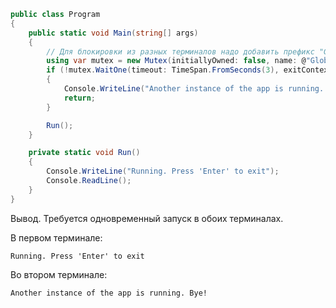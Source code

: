 ```csharp
public class Program
{
    public static void Main(string[] args)
    {
        // Для блокировки из разных терминалов надо добавить префикс "Global\".
        using var mutex = new Mutex(initiallyOwned: false, name: @"Global\program_lock");
        if (!mutex.WaitOne(timeout: TimeSpan.FromSeconds(3), exitContext: false))
        {
            Console.WriteLine("Another instance of the app is running. Bye!");
            return;
        }

        Run();
    }

    private static void Run()
    {
        Console.WriteLine("Running. Press 'Enter' to exit");
        Console.ReadLine();
    }
}
```

Вывод. Требуется одновременный запуск в обоих терминалах.

В первом терминале:

```text
Running. Press 'Enter' to exit
```

Во втором терминале:

```text
Another instance of the app is running. Bye!
```
